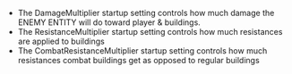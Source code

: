* The DamageMultiplier startup setting controls how much damage the ENEMY ENTITY will do toward player & buildings.
* The ResistanceMultiplier startup setting controls how much resistances are applied to buildings
* The CombatResistanceMultiplier startup setting controls how much resistances combat buildings get as opposed to regular buildings
